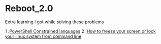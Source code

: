 # Reboot_2.0
Extra learning I got while solving these problems

1 .[PowerShell Constrained languages](https://devblogs.microsoft.com/powershell/powershell-constrained-language-mode/)
2 .[How to freeze your screen or lock your linux system from command line](https://www.networkworld.com/article/3438818/how-to-freeze-and-lock-your-linux-system-and-why-you-would-want-to.html)
